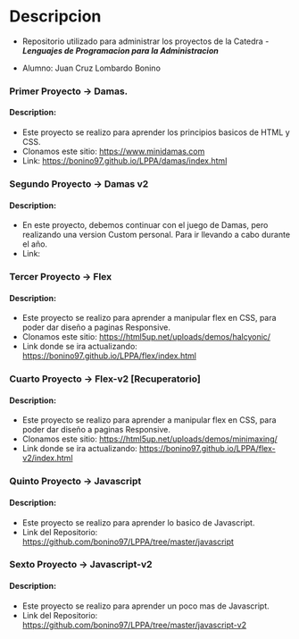 # Descripcion

- Repositorio utilizado para administrar los proyectos de la Catedra - ***Lenguajes de Programacion para la Administracion***

- Alumno: Juan Cruz Lombardo Bonino

### Primer Proyecto -> Damas.
#### Description: 
- Este proyecto se realizo para aprender los principios basicos de HTML y CSS.
- Clonamos este sitio: https://www.minidamas.com
- Link: https://bonino97.github.io/LPPA/damas/index.html

### Segundo Proyecto -> Damas v2
#### Description: 
- En este proyecto, debemos continuar con el juego de Damas, pero realizando una version Custom personal. Para ir llevando a cabo durante el año.
- Link: 

### Tercer Proyecto -> Flex
#### Description: 
- Este proyecto se realizo para aprender a manipular flex en CSS, para poder dar diseño a paginas Responsive.
- Clonamos este sitio: https://html5up.net/uploads/demos/halcyonic/
- Link donde se ira actualizando: https://bonino97.github.io/LPPA/flex/index.html


### Cuarto Proyecto -> Flex-v2 [Recuperatorio]
#### Description: 
- Este proyecto se realizo para aprender a manipular flex en CSS, para poder dar diseño a paginas Responsive.
- Clonamos este sitio: https://html5up.net/uploads/demos/minimaxing/
- Link donde se ira actualizando: https://bonino97.github.io/LPPA/flex-v2/index.html

### Quinto Proyecto -> Javascript
#### Description: 
- Este proyecto se realizo para aprender lo basico de Javascript.
- Link del Repositorio: https://github.com/bonino97/LPPA/tree/master/javascript

### Sexto Proyecto -> Javascript-v2
#### Description: 
- Este proyecto se realizo para aprender un poco mas de Javascript.
- Link del Repositorio: https://github.com/bonino97/LPPA/tree/master/javascript-v2
